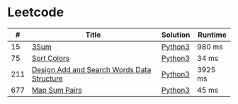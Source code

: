 # Leetcode

| # | Title | Solution | Runtime |
|---| ----- | -------- | ------- |
|15|[ 3Sum](https://leetcode.com/problems/3sum/)|[Python3](./solutions/15.%203Sum.py)|980 ms|
|75|[ Sort Colors](https://leetcode.com/problems/sort-colors/)|[Python3](./solutions/75.%20Sort%20Colors.py)|34 ms|
|211|[ Design Add and Search Words Data Structure](https://leetcode.com/problems/design-add-and-search-words-data-structure/)|[Python3](./solutions/211.%20Design%20Add%20and%20Search%20Words%20Data%20Structure.py)|3925 ms|
|677|[ Map Sum Pairs](https://leetcode.com/problems/map-sum-pairs/)|[Python3](./solutions/677.%20Map%20Sum%20Pairs.py)|45 ms|

